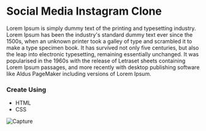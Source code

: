 <h1>
  Social Media Instagram Clone
</h1>
<p>
  Lorem Ipsum is simply dummy text of the printing and typesetting industry. Lorem Ipsum has been the industry's standard dummy text ever since the 1500s, when an unknown printer took a galley of type and scrambled it to make a type specimen book. It has survived not only five centuries, but also the leap into electronic typesetting, remaining essentially unchanged. It was popularised in the 1960s with the release of Letraset sheets containing Lorem Ipsum passages, and more recently with desktop publishing software like Aldus PageMaker including versions of Lorem Ipsum.


</p>

<h3>
  Create Using
</h3>
<ul>
  <li>
    HTML
  </li>
  <li>
    CSS
  </li>
</ul>

![Capture](https://github.com/user-attachments/assets/44cc29dd-9c67-4c3a-a91a-65d7853595be)
